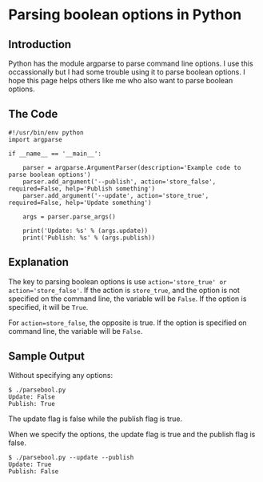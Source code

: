 # Parsing boolean options in Python
## Introduction
Python has the module argparse to parse command line options. I use this occassionally but I had some trouble using it to parse boolean options.
I hope this page helps others like me who also want to parse boolean options.

## The Code
```
#!/usr/bin/env python
import argparse

if __name__ == '__main__':

    parser = argparse.ArgumentParser(description='Example code to parse boolean options')
    parser.add_argument('--publish', action='store_false', required=False, help='Publish something')
    parser.add_argument('--update', action='store_true', required=False, help='Update something')

    args = parser.parse_args()
    
    print('Update: %s' % (args.update))
    print('Publish: %s' % (args.publish))
```

## Explanation
The key to parsing boolean options is use `action='store_true' or action='store_false'`.
If the action is `store_true`, and the option is not specified on the command line, the variable will be `False`.
If the option is specified, it will be `True`.

For `action=store_false`, the opposite is true. If the option is specified on command line, the variable will be `False`.

## Sample Output

Without specifying any options:
```
$ ./parsebool.py 
Update: False
Publish: True
```

The update flag is false while the publish flag is true.

When we specify the options, the update flag is true and the publish flag is false.
```
$ ./parsebool.py --update --publish
Update: True
Publish: False
```
